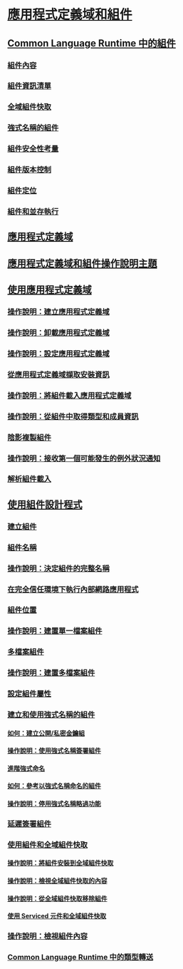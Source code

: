 # [應用程式定義域和組件](index.md)
## [Common Language Runtime 中的組件](assemblies-in-the-common-language-runtime.md)
### [組件內容](assembly-contents.md)
### [組件資訊清單](assembly-manifest.md)
### [全域組件快取](gac.md)
### [強式名稱的組件](strong-named-assemblies.md)
### [組件安全性考量](assembly-security-considerations.md)
### [組件版本控制](assembly-versioning.md)
### [組件定位](assembly-placement.md)
### [組件和並存執行](assemblies-and-side-by-side-execution.md)
## [應用程式定義域](application-domains.md)
## [應用程式定義域和組件操作說明主題](application-domains-and-assemblies-how-to-topics.md)
## [使用應用程式定義域](use.md)
### [操作說明：建立應用程式定義域](how-to-create-an-application-domain.md)
### [操作說明：卸載應用程式定義域](how-to-unload-an-application-domain.md)
### [操作說明：設定應用程式定義域](how-to-configure-an-application-domain.md)
### [從應用程式定義域擷取安裝資訊](retrieve-setup-information.md)
### [操作說明：將組件載入應用程式定義域](how-to-load-assemblies-into-an-application-domain.md)
### [操作說明：從組件中取得類型和成員資訊](how-to-obtain-type-and-member-information-from-an-assembly.md)
### [陰影複製組件](shadow-copy-assemblies.md)
### [操作說明：接收第一個可能發生的例外狀況通知](how-to-receive-first-chance-exception-notifications.md)
### [解析組件載入](resolve-assembly-loads.md)
## [使用組件設計程式](programming-with-assemblies.md)
### [建立組件](create-assemblies.md)
### [組件名稱](assembly-names.md)
### [操作說明：決定組件的完整名稱](how-to-determine-assembly-fully-qualified-name.md)
### [在完全信任環境下執行內部網路應用程式](running-intranet-applications-in-full-trust.md)
### [組件位置](assembly-location.md)
### [操作說明：建置單一檔案組件](how-to-build-a-single-file-assembly.md)
### [多檔案組件](multifile-assemblies.md)
### [操作說明：建置多檔案組件](how-to-build-a-multifile-assembly.md)
### [設定組件屬性](set-assembly-attributes.md)
### [建立和使用強式名稱的組件](create-and-use-strong-named-assemblies.md)
#### [如何：建立公開/私密金鑰組](how-to-create-a-public-private-key-pair.md)
#### [操作說明：使用強式名稱簽署組件](how-to-sign-an-assembly-with-a-strong-name.md)
#### [進階強式命名](enhanced-strong-naming.md)
#### [如何：參考以強式名稱命名的組件](how-to-reference-a-strong-named-assembly.md)
#### [操作說明：停用強式名稱略過功能](how-to-disable-the-strong-name-bypass-feature.md)
### [延遲簽署組件](delay-sign-assembly.md)
### [使用組件和全域組件快取](working-with-assemblies-and-the-gac.md)
#### [操作說明：將組件安裝到全域組件快取](how-to-install-an-assembly-into-the-gac.md)
#### [操作說明：檢視全域組件快取的內容](how-to-view-the-contents-of-the-gac.md)
#### [操作說明：從全域組件快取移除組件](how-to-remove-an-assembly-from-the-gac.md)
#### [使用 Serviced 元件和全域組件快取](use-serviced-components-with-the-gac.md)
### [操作說明：檢視組件內容](how-to-view-assembly-contents.md)
### [Common Language Runtime 中的類型轉送](type-forwarding-in-the-common-language-runtime.md)
